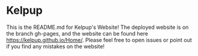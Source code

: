# Kelpup
This is the README.md for Kelpup's Website! The deployed website is on the branch gh-pages, and the website can be found here https://kelpup.github.io/Home/. Please feel free to open issues or point out if you find any mistakes on the website!
